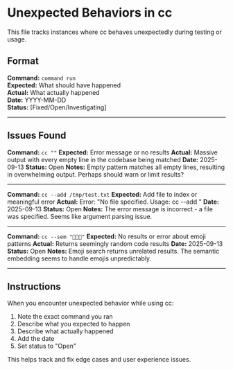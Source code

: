 # Unexpected Behaviors in cc

This file tracks instances where cc behaves unexpectedly during testing or usage.

## Format

**Command:** `command run`  
**Expected:** What should have happened  
**Actual:** What actually happened  
**Date:** YYYY-MM-DD  
**Status:** [Fixed/Open/Investigating]

---

## Issues Found

**Command:** `cc ""`
**Expected:** Error message or no results
**Actual:** Massive output with every empty line in the codebase being matched
**Date:** 2025-09-13
**Status:** Open
**Notes:** Empty pattern matches all empty lines, resulting in overwhelming output. Perhaps should warn or limit results?

---

**Command:** `cc --add /tmp/test.txt`
**Expected:** Add file to index or meaningful error
**Actual:** Error: "No file specified. Usage: cc --add <file>"
**Date:** 2025-09-13
**Status:** Open
**Notes:** The error message is incorrect - a file was specified. Seems like argument parsing issue.

---

**Command:** `cc --sem "🎉🦀✨"`
**Expected:** No results or error about emoji patterns
**Actual:** Returns seemingly random code results
**Date:** 2025-09-13
**Status:** Open
**Notes:** Emoji search returns unrelated results. The semantic embedding seems to handle emojis unpredictably.

---

## Instructions

When you encounter unexpected behavior while using cc:

1. Note the exact command you ran
2. Describe what you expected to happen
3. Describe what actually happened
4. Add the date
5. Set status to "Open"

This helps track and fix edge cases and user experience issues.